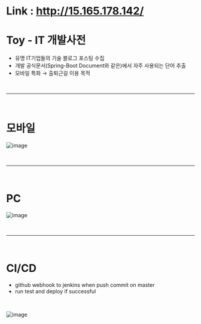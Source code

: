 # Link : http://15.165.178.142/

# Toy - IT 개발사전

- 유명 IT기업들의 기술 블로그 포스팅 수집
- 개발 공식문서(Spring-Boot Document와 같은)에서 자주 사용되는 단어 추출
- 모바일 특화 → 출퇴근길 이용 목적

<br />
<hr />
<br />

# 모바일

![image](https://user-images.githubusercontent.com/71188307/118744634-a4d21e80-b88f-11eb-811f-1bdd70baff3b.png)

<br />
<hr />
<br />

# PC

![image](https://user-images.githubusercontent.com/71188307/118744610-9be14d00-b88f-11eb-96fe-e5795e1ae0cd.png)

<br />
<hr />
<br />


# CI/CD

- github webhook to jenkins when push commit on master
- run test and deploy if successful

<br />

![image](https://user-images.githubusercontent.com/71188307/110320998-70064780-8054-11eb-99ea-46a75f9628e6.png)

<br />

